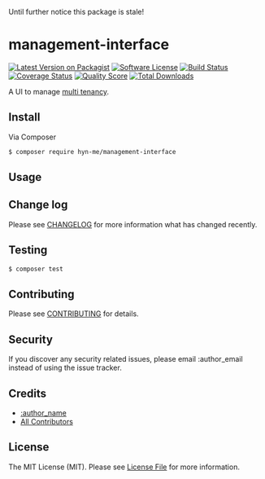 
Until further notice this package is stale!

# management-interface

[![Latest Version on Packagist][ico-version]][link-packagist]
[![Software License][ico-license]](LICENSE.md)
[![Build Status][ico-travis]][link-travis]
[![Coverage Status][ico-scrutinizer]][link-scrutinizer]
[![Quality Score][ico-code-quality]][link-code-quality]
[![Total Downloads][ico-downloads]][link-downloads]


A UI to manage [multi tenancy](https://github.com/lara-league/multi-tenant).

## Install

Via Composer

``` bash
$ composer require hyn-me/management-interface
```

## Usage



## Change log

Please see [CHANGELOG](CHANGELOG.md) for more information what has changed recently.

## Testing

``` bash
$ composer test
```

## Contributing

Please see [CONTRIBUTING](CONTRIBUTING.md) for details.

## Security

If you discover any security related issues, please email :author_email instead of using the issue tracker.

## Credits

- [:author_name][link-author]
- [All Contributors][link-contributors]

## License

The MIT License (MIT). Please see [License File](LICENSE.md) for more information.

[ico-version]: https://img.shields.io/packagist/v/hyn-me/management-interface.svg?style=flat-square
[ico-license]: https://img.shields.io/badge/license-MIT-brightgreen.svg?style=flat-square
[ico-travis]: https://img.shields.io/travis/hyn-me/management-interface/master.svg?style=flat-square
[ico-scrutinizer]: https://img.shields.io/scrutinizer/coverage/g/hyn-me/management-interface.svg?style=flat-square
[ico-code-quality]: https://img.shields.io/scrutinizer/g/hyn-me/management-interface.svg?style=flat-square
[ico-downloads]: https://img.shields.io/packagist/dt/hyn-me/management-interface.svg?style=flat-square

[link-packagist]: https://packagist.org/packages/hyn-me/management-interface
[link-travis]: https://travis-ci.org/hyn-me/management-interface
[link-scrutinizer]: https://scrutinizer-ci.com/g/hyn-me/management-interface/code-structure
[link-code-quality]: https://scrutinizer-ci.com/g/hyn-me/management-interface
[link-downloads]: https://packagist.org/packages/hyn-me/management-interface
[link-author]: https://github.com/:author_username
[link-contributors]: ../../contributors
